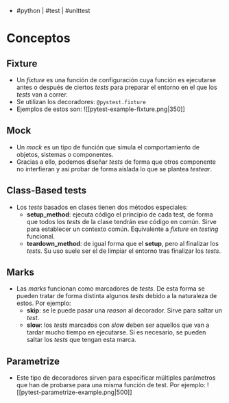 - #python | #test | #unittest

# Conceptos
## Fixture
- Un *fixture* es una función de configuración cuya función es ejecutarse antes o después de ciertos *tests* para preparar el entorno en el que los *tests* van a correr.
- Se utilizan los decoradores: `@pystest.fixture`
- Ejemplos de estos son:
	![[pytest-example-fixture.png|350]]
## Mock
- Un *mock* es un tipo de función que simula el comportamiento de objetos, sistemas o componentes.
- Gracias a ello, podemos diseñar *tests* de forma que otros componente no interfieran y así probar de forma aislada lo que se plantea *testear*.
## Class-Based tests
- Los *tests* basados en clases tienen dos métodos especiales:
	- **setup_method**: ejecuta código el principio de cada test, de forma que todos los *tests* de la clase tendrán ese código en común. Sirve para establecer un contexto común. Equivalente a *fixture* en *testing* funcional.
	 - **teardown_method**: de igual forma que el **setup**, pero al finalizar los *tests*. Su uso suele ser el de limpiar el entorno tras finalizar los *tests*.
## Marks
- Las *marks* funcionan como marcadores de *tests*. De esta forma se pueden tratar de forma distinta algunos *tests* debido a la naturaleza de estos. Por ejemplo:
	- **skip**: se le puede pasar una *reason* al decorador. Sirve para saltar un *test*.
	- **slow**: los *tests* marcados con *slow* deben ser aquellos que van a tardar mucho tiempo en ejecutarse. Si es necesario, se pueden saltar los *tests* que tengan esta marca.
## Parametrize
- Este tipo de decoradores sirven para especificar múltiples parámetros que han de probarse para una misma función de test. Por ejemplo:
	![[pytest-parametrize-example.png|500]]